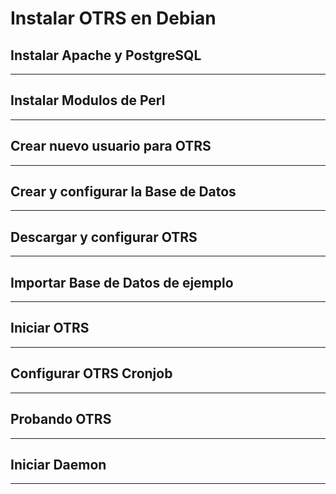 # Instalar OTRS en Debian

## Instalar Apache y PostgreSQL
------------------------------------
## Instalar Modulos de Perl
------------------------------------
## Crear nuevo usuario para OTRS
------------------------------------
## Crear y configurar la Base de Datos
------------------------------------
## Descargar y configurar OTRS
------------------------------------
## Importar Base de Datos de ejemplo
------------------------------------
## Iniciar OTRS
------------------------------------
## Configurar OTRS Cronjob
------------------------------------
## Probando OTRS
------------------------------------
## Iniciar Daemon
------------------------------------
